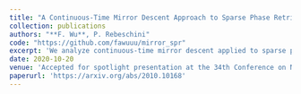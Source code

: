 ```yaml
---
title: "A Continuous-Time Mirror Descent Approach to Sparse Phase Retrieval"
collection: publications
authors: "**F. Wu**, P. Rebeschini"
code: "https://github.com/fawuuu/mirror_spr"
excerpt: 'We analyze continuous-time mirror descent applied to sparse phase retrieval, which is the problem of recovering sparse signals from a set of magnitude-only measurements. We apply mirror descent to the unconstrained empirical risk minimization problem (batch setting), using the square loss and square measurements. We provide a convergence analysis of the algorithm in this non-convex setting and prove that, with the hypentropy mirror map, mirror descent recovers any $k$-sparse vector $\mathbf{x}^\star\in\mathbb{R}^n$ with minimum (in modulus) non-zero entry on the order of $|| \mathbf{x}^\star ||_2/\sqrt{k}$ from $k^2$ Gaussian measurements, modulo logarithmic terms. This yields a simple algorithm which, unlike most existing approaches to sparse phase retrieval, adapts to the sparsity level, without including thresholding steps or adding regularization terms. Our results also provide a principled theoretical understanding for Hadamard Wirtinger flow \citep{WR20}, as Euclidean gradient descent applied to the empirical risk problem with Hadamard parametrization can be recovered as a first-order approximation to mirror descent in discrete time.'
date: 2020-10-20
venue: 'Accepted for spotlight presentation at the 34th Conference on Neural Information Processing Systems (NeurIPS)'
paperurl: 'https://arxiv.org/abs/2010.10168'
---
```


